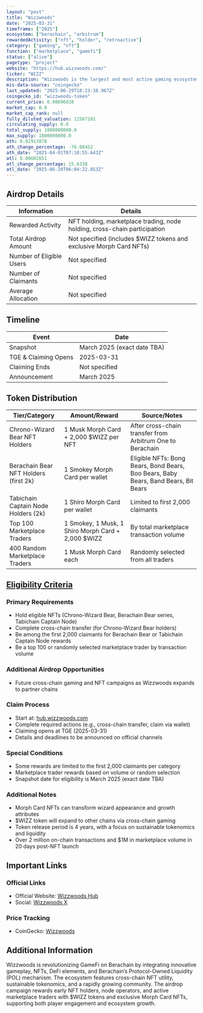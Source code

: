 ```yaml
---
layout: "post"
title: "Wizzwoods"
date: "2025-03-31"
timeframe: ["2025"]
ecosystem: ["berachain", "arbitrum"]
rewardedActivity: ["nft", "holder", "retroactive"]
category: ["gaming", "nft"]
function: ["marketplace", "gamefi"]
status: ["alive"]
pagetype: "project"
website: "https://hub.wizzwoods.com/"
ticker: "WIZZ"
description: "Wizzwoods is the largest and most active gaming ecosystem on Berachain, pioneering cross-chain GameFi with NFTs, sustainable tokenomics, and deep DeFi integration."
mis-data-source: "coingecko"
last_updated: "2025-06-29T18:23:38.967Z"
coingecko_id: "wizzwoods-token"
current_price: 0.00696838
market_cap: 0.0
market_cap_rank: null
fully_diluted_valuation: 12567101
circulating_supply: 0.0
total_supply: 1800000000.0
max_supply: 1800000000.0
ath: 0.02913878
ath_change_percentage: -76.08452
ath_date: "2025-04-01T07:10:55.643Z"
atl: 0.00602651
atl_change_percentage: 15.6338
atl_date: "2025-06-28T06:04:22.853Z"
---
```


## Airdrop Details

| Information              | Details                                                                   |
| ------------------------ | ------------------------------------------------------------------------- |
| Rewarded Activity        | NFT holding, marketplace trading, node holding, cross-chain participation |
| Total Airdrop Amount     | Not specified (includes $WIZZ tokens and exclusive Morph Card NFTs)       |
| Number of Eligible Users | Not specified                                                             |
| Number of Claimants      | Not specified                                                             |
| Average Allocation       | Not specified                                                             |

## Timeline

| Event                | Date                        |
| -------------------- | --------------------------- |
| Snapshot             | March 2025 (exact date TBA) |
| TGE & Claiming Opens | 2025-03-31                  |
| Claiming Ends        | Not specified               |
| Announcement         | March 2025                  |

## Token Distribution

| Tier/Category                         | Amount/Reward                                      | Source/Notes                                                                        |
| ------------------------------------- | -------------------------------------------------- | ----------------------------------------------------------------------------------- |
| Chrono-Wizard Bear NFT Holders        | 1 Musk Morph Card + 2,000 $WIZZ per NFT            | After cross-chain transfer from Arbitrum One to Berachain                           |
| Berachain Bear NFT Holders (first 2k) | 1 Smokey Morph Card per wallet                     | Eligible NFTs: Bong Bears, Bond Bears, Boo Bears, Baby Bears, Band Bears, Bit Bears |
| Tabichain Captain Node Holders (2k)   | 1 Shiro Morph Card per wallet                      | Limited to first 2,000 claimants                                                    |
| Top 100 Marketplace Traders           | 1 Smokey, 1 Musk, 1 Shiro Morph Card + 2,000 $WIZZ | By total marketplace transaction volume                                             |
| 400 Random Marketplace Traders        | 1 Musk Morph Card each                             | Randomly selected from all traders                                                  |

## [Eligibility Criteria](https://x.com/WizzwoodsGame/status/1905238551698276848)

### Primary Requirements

- Hold eligible NFTs (Chrono-Wizard Bear, Berachain Bear series, Tabichain Captain Node)
- Complete cross-chain transfer (for Chrono-Wizard Bear holders)
- Be among the first 2,000 claimants for Berachain Bear or Tabichain Captain Node rewards
- Be a top 100 or randomly selected marketplace trader by transaction volume

### Additional Airdrop Opportunities

- Future cross-chain gaming and NFT campaigns as Wizzwoods expands to partner chains

### Claim Process

- Start at: [hub.wizzwoods.com](https://hub.wizzwoods.com/)
- Complete required actions (e.g., cross-chain transfer, claim via wallet)
- Claiming opens at TGE (2025-03-31)
- Details and deadlines to be announced on official channels

### Special Conditions

- Some rewards are limited to the first 2,000 claimants per category
- Marketplace trader rewards based on volume or random selection
- Snapshot date for eligibility is March 2025 (exact date TBA)

### Additional Notes

- Morph Card NFTs can transform wizard appearance and growth attributes
- $WIZZ token will expand to other chains via cross-chain gaming
- Token release period is 4 years, with a focus on sustainable tokenomics and liquidity
- Over 2 million on-chain transactions and $1M in marketplace volume in 20 days post-NFT launch

## Important Links

### Official Links

- Official Website: [Wizzwoods Hub](https://hub.wizzwoods.com/)
- Social: [Wizzwoods X](https://x.com/WizzwoodsGame/status/1905238551698276848)

### Price Tracking

- CoinGecko: [Wizzwoods](https://www.coingecko.com/en/coins/wizzwoods-token)

## Additional Information

Wizzwoods is revolutionizing GameFi on Berachain by integrating innovative gameplay, NFTs, DeFi elements, and Berachain’s Protocol-Owned Liquidity (POL) mechanism. The ecosystem features cross-chain NFT utility, sustainable tokenomics, and a rapidly growing community. The airdrop campaign rewards early NFT holders, node operators, and active marketplace traders with $WIZZ tokens and exclusive Morph Card NFTs, supporting both player engagement and ecosystem growth.